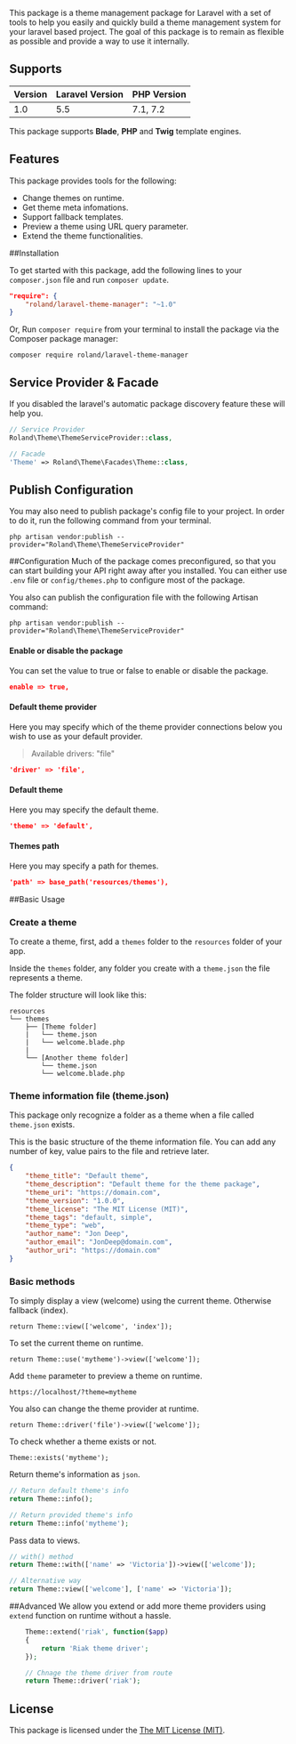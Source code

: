 
This package is a theme management package for Laravel with a set of tools to help you easily and quickly build a theme management system for your laravel based project. The goal of this package is to remain as flexible as possible and provide a way to use it internally.

## Supports

| Version | Laravel Version | PHP Version |
|---- |----|----|
| 1.0 | 5.5 | 7.1, 7.2 |

This package supports **Blade**, **PHP** and **Twig** template engines.

## Features

This package provides tools for the following:

- Change themes on runtime.
- Get theme meta infomations.
- Support fallback templates.
- Preview a theme using URL query parameter.
- Extend the theme functionalities.


##Installation

To get started with this package, add the following lines to your `composer.json` file and run `composer update`.

```json
"require": {
	"roland/laravel-theme-manager": "~1.0"
}
```

Or, Run `composer require` from your terminal to install the package via the Composer package manager:


```shell
composer require roland/laravel-theme-manager
```

## Service Provider & Facade

If you disabled the laravel's automatic package discovery feature these will help you.

```php
// Service Provider
Roland\Theme\ThemeServiceProvider::class,

// Facade
'Theme' => Roland\Theme\Facades\Theme::class,
```

## Publish Configuration

You may also need to publish package's config file to your project. In order to do it, run the following command from your terminal.

	php artisan vendor:publish --provider="Roland\Theme\ThemeServiceProvider"

##Configuration
Much of the package comes preconfigured, so that you can start building your API right away after you installed. You can either use `.env` file or `config/themes.php` to configure most of the package.

You also can publish the configuration file with the following Artisan command:

```shell
php artisan vendor:publish --provider="Roland\Theme\ThemeServiceProvider"
```

#### Enable or disable the package

You can set the value to true or false to enable or disable the package.

```json
enable => true,
```

#### Default theme provider

Here you may specify which of the theme provider connections below you wish to use as your default provider.

> Available drivers: "file"

```json
'driver' => 'file',
```

#### Default theme

Here you may specify the default theme.

```json
'theme' => 'default',
```

#### Themes path

Here you may specify a path for themes.

```json
'path' => base_path('resources/themes'),
```

##Basic Usage
### Create a theme

To create a theme, first, add a `themes` folder to the `resources` folder of your app.

Inside the `themes` folder, any folder you create with a `theme.json` the file represents a theme.

The folder structure will look like this:

```
resources
└── themes
    ├── [Theme folder]
    |   └── theme.json
    |   └── welcome.blade.php
    |
    └── [Another theme folder]
        └── theme.json
        └── welcome.blade.php
```

### Theme information file (theme.json)

This package only recognize a folder as a theme when a file called `theme.json` exists.

This is the basic structure of the theme information file. You can add any number of key, value pairs to the file and retrieve later.

```json
{
	"theme_title": "Default theme",
	"theme_description": "Default theme for the theme package",
	"theme_uri": "https://domain.com",
	"theme_version": "1.0.0",
	"theme_license": "The MIT License (MIT)",
	"theme_tags": "default, simple",
	"theme_type": "web",
	"author_name": "Jon Deep",
	"author_email": "JonDeep@domain.com",
	"author_uri": "https://domain.com"
}

```

### Basic methods

To simply display a view (welcome) using the current theme. Otherwise fallback (index).

	return Theme::view(['welcome', 'index']);

To set the current theme on runtime.

	return Theme::use('mytheme')->view(['welcome']);

Add `theme` parameter to preview a theme on runtime.

	https://localhost/?theme=mytheme

You also can change the theme provider at runtime.

	return Theme::driver('file')->view(['welcome']);

To check whether a theme exists or not.

	Theme::exists('mytheme');

Return theme's information as `json`.

```php
// Return default theme's info
return Theme::info();

// Return provided theme's info
return Theme::info('mytheme');
```

Pass data to views.

```php
// with() method
return Theme::with(['name' => 'Victoria'])->view(['welcome']);

// Alternative way
return Theme::view(['welcome'], ['name' => 'Victoria']);
```
##Advanced
We allow you extend or add more theme providers using `extend` function on runtime without a hassle.

```php
	Theme::extend('riak', function($app)
	{
		return 'Riak theme driver';
	});

	// Chnage the theme driver from route
	return Theme::driver('riak');
```
## License

This package is licensed under the [The MIT License (MIT)](https://opensource.org/licenses/MIT).
